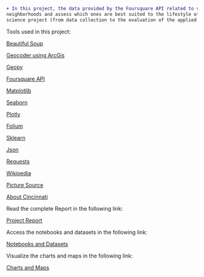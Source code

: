 ```diff

+ In this project, the data provided by the Foursquare API related to venues in the city of Cincinnati, Ohio, USA are explored. The main objective is to get characteristics of its
neighborhoods and assess which ones are best suited to the lifestyle of those who will live in this city. To achieve this, a complete study is done using important steps of a data 
science project (from data collection to the evaluation of the applied model).
```

Tools used in this project:

[Beautiful Soup](https://pypi.org/project/beautifulsoup4/)

[Geocoder using ArcGis](https://pypi.org/project/geocoder/)

[Geopy](https://pypi.org/project/geopy/)

[Foursquare API](https://developer.foursquare.com/)

[Matplotlib](https://matplotlib.org/) 

[Seaborn](https://seaborn.pydata.org/)

[Plotly](https://plotly.com/)

[Folium](https://pypi.org/project/folium/)

[Sklearn](https://scikit-learn.org/stable/)

[Json](https://docs.python.org/3/library/json.html)

[Requests](https://docs.python-requests.org/en/latest/)

[Wikipedia](https://en.wikipedia.org/wiki/List_of_Cincinnati_neighborhoods)



[Picture Source](https://www.dentons.com/en/global-presence/united-states/cincinnati)


[About Cincinnati](https://www.newhomesource.com/learn/cincinnati-relocation-guide/)




Read the complete Report in the following link:

[Project Report](https://github.com/leilaff89/foursquare_project/blob/main/foursquare/Foursquare%20Project.pdf)

Access the notebooks and datasets in the following link:

[Notebooks and Datasets](https://github.com/leilaff89/foursquare_project/tree/main/foursquare/notes_datasets)

Visualize the charts and maps in the following link:

[Charts and Maps](https://github.com/leilaff89/foursquare_project/tree/main/foursquare/charts_maps)
